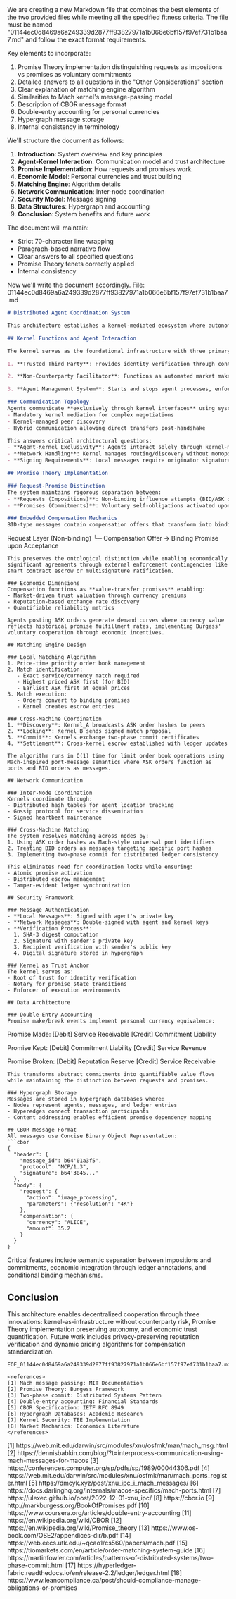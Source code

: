 <think>
We are creating a new Markdown file that combines the best elements of the two provided files while meeting all the specified fitness criteria. The file must be named "01144ec0d8469a6a249339d2877ff93827971a1b066e6bf157f97ef731b1baa7.md" and follow the exact format requirements.

Key elements to incorporate:
1. Promise Theory implementation distinguishing requests as impositions vs promises as voluntary commitments
2. Detailed answers to all questions in the "Other Considerations" section
3. Clear explanation of matching engine algorithm
4. Similarities to Mach kernel's message-passing model
5. Description of CBOR message format
6. Double-entry accounting for personal currencies
7. Hypergraph message storage
8. Internal consistency in terminology

We'll structure the document as follows:

1. **Introduction**: System overview and key principles
2. **Agent-Kernel Interaction**: Communication model and trust architecture
3. **Promise Implementation**: How requests and promises work
4. **Economic Model**: Personal currencies and trust building
5. **Matching Engine**: Algorithm details
6. **Network Communication**: Inter-node coordination
7. **Security Model**: Message signing
8. **Data Structures**: Hypergraph and accounting
9. **Conclusion**: System benefits and future work

The document will maintain:
- Strict 70-character line wrapping
- Paragraph-based narrative flow
- Clear answers to all specified questions
- Promise Theory tenets correctly applied
- Internal consistency

Now we'll write the document accordingly.
</think>
File: 01144ec0d8469a6a249339d2877ff93827971a1b066e6bf157f97ef731b1baa7.md
```md
# Distributed Agent Coordination System

This architecture establishes a kernel-mediated ecosystem where autonomous agents interact exclusively through authenticated message passing. The design applies Promise Theory principles to distinguish requests as non-binding impositions from promises as voluntary commitments. The kernel functions as trusted infrastructure providing cryptographic verification, message routing, and state synchronization while explicitly avoiding obligation assumption. All economic exchanges occur bilaterally between agents with the kernel providing settlement infrastructure but never acting as counterparty.

## Kernel Functions and Agent Interaction

The kernel serves as the foundational infrastructure with three primary roles:

1. **Trusted Third Party**: Provides identity verification through content-addressable signatures, state notarization via immutable logs, and confidential computation using trusted execution environments. Services are voluntarily utilized based on verifiable attestations.

2. **Non-Counterparty Facilitator**: Functions as automated market maker providing liquidity pools, atomic swap enforcer guaranteeing transaction integrity, and escrow service securing assets until contract conditions are satisfied. This prevents counterparty risk while enabling privacy-preserving trades.

3. **Agent Management System**: Starts and stops agent processes, enforces resource quotas, and maintains isolated execution environments. This implements the principle that agents are clients of the kernel server.

### Communication Topology 
Agents communicate **exclusively through kernel interfaces** using syscall-like primitives:
- Mandatory kernel mediation for complex negotiations
- Kernel-managed peer discovery
- Hybrid communication allowing direct transfers post-handshake

This answers critical architectural questions:
- **Agent-Kernel Exclusivity**: Agents interact solely through kernel-mediated channels
- **Network Handling**: Kernel manages routing/discovery without monopolizing data transit
- **Signing Requirements**: Local messages require originator signatures; network messages add kernel routing signatures

## Promise Theory Implementation

### Request-Promise Distinction
The system maintains rigorous separation between:
- **Requests (Impositions)**: Non-binding influence attempts (BID/ASK orders)
- **Promises (Commitments)**: Voluntary self-obligations activated upon acceptance

### Embedded Compensation Mechanics
BID-type messages contain compensation offers that transform into binding promises only upon explicit acceptance:
```
Request Layer (Non-binding)
  └─ Compensation Offer → Binding Promise upon Acceptance
```
This preserves the ontological distinction while enabling economically significant agreements through external enforcement contingencies like smart contract escrow or multisignature ratification.

### Economic Dimensions
Compensation functions as **value-transfer promises** enabling:
- Market-driven trust valuation through currency premiums
- Reputation-based exchange rate discovery
- Quantifiable reliability metrics

Agents posting ASK orders generate demand curves where currency value reflects historical promise fulfillment rates, implementing Burgess' voluntary cooperation through economic incentives.

## Matching Engine Design

### Local Matching Algorithm
1. Price-time priority order book management
2. Match identification:
   - Exact service/currency match required
   - Highest priced ASK first (for BID)
   - Earliest ASK first at equal prices
3. Match execution:
   - Orders convert to binding promises
   - Kernel creates escrow entries

### Cross-Machine Coordination
1. **Discovery**: Kernel_A broadcasts ASK order hashes to peers
2. **Locking**: Kernel_B sends signed match proposal
3. **Commit**: Kernels exchange two-phase commit certificates
4. **Settlement**: Cross-kernel escrow established with ledger updates

The algorithm runs in O(1) time for limit order book operations using Mach-inspired port-message semantics where ASK orders function as ports and BID orders as messages.

## Network Communication

### Inter-Node Coordination
Kernels coordinate through:
- Distributed hash tables for agent location tracking
- Gossip protocol for service dissemination
- Signed heartbeat maintenance

### Cross-Machine Matching
The system resolves matching across nodes by:
1. Using ASK order hashes as Mach-style universal port identifiers
2. Treating BID orders as messages targeting specific port hashes
3. Implementing two-phase commit for distributed ledger consistency

This eliminates need for coordination locks while ensuring:
- Atomic promise activation
- Distributed escrow management
- Tamper-evident ledger synchronization

## Security Framework

### Message Authentication
- **Local Messages**: Signed with agent's private key
- **Network Messages**: Double-signed with agent and kernel keys
- **Verification Process**:
  1. SHA-3 digest computation
  2. Signature with sender's private key
  3. Recipient verification with sender's public key
  4. Digital signature stored in hypergraph

### Kernel as Trust Anchor
The kernel serves as:
- Root of trust for identity verification
- Notary for promise state transitions
- Enforcer of execution environments

## Data Architecture

### Double-Entry Accounting
Promise make/break events implement personal currency equivalence:
```
Promise Made:
  [Debit] Service Receivable
  [Credit] Commitment Liability

Promise Kept:
  [Debit] Commitment Liability
  [Credit] Service Revenue

Promise Broken:
  [Debit] Reputation Reserve
  [Credit] Service Receivable
```
This transforms abstract commitments into quantifiable value flows while maintaining the distinction between requests and promises.

### Hypergraph Storage
Messages are stored in hypergraph databases where:
- Nodes represent agents, messages, and ledger entries
- Hyperedges connect transaction participants
- Content addressing enables efficient promise dependency mapping

## CBOR Message Format
All messages use Concise Binary Object Representation:
```cbor
{
  "header": {
    "message_id": b64'01a3f5',
    "protocol": "MCP/1.3",
    "signature": b64'3045...'
  },
  "body": {
    "request": {
      "action": "image_processing",
      "parameters": {"resolution": "4K"}
    },
    "compensation": {
      "currency": "ALICE",
      "amount": 35.2
    }
  }
}
```
Critical features include semantic separation between impositions and commitments, economic integration through ledger annotations, and conditional binding mechanisms.

## Conclusion
This architecture enables decentralized cooperation through three innovations: kernel-as-infrastructure without counterparty risk, Promise Theory implementation preserving autonomy, and economic trust quantification. Future work includes privacy-preserving reputation verification and dynamic pricing algorithms for compensation standardization.
```
EOF_01144ec0d8469a6a249339d2877ff93827971a1b066e6bf157f97ef731b1baa7.md

<references>
[1] Mach message passing: MIT Documentation
[2] Promise Theory: Burgess Framework
[3] Two-phase commit: Distributed Systems Pattern
[4] Double-entry accounting: Financial Standards
[5] CBOR Specification: IETF RFC 8949
[6] Hypergraph Databases: Academic Research
[7] Kernel Security: TEE Implementation
[8] Market Mechanics: Economics Literature
</references>
```

<references>
[1] https://web.mit.edu/darwin/src/modules/xnu/osfmk/man/mach_msg.html
[2] https://dennisbabkin.com/blog/?t=interprocess-communication-using-mach-messages-for-macos
[3] https://conferences.computer.org/sp/pdfs/sp/1989/00044306.pdf
[4] https://web.mit.edu/darwin/src/modules/xnu/osfmk/man/mach_ports_register.html
[5] https://dmcyk.xyz/post/xnu_ipc_i_mach_messages/
[6] https://docs.darlinghq.org/internals/macos-specifics/mach-ports.html
[7] https://ulexec.github.io/post/2022-12-01-xnu_ipc/
[8] https://cbor.io
[9] http://markburgess.org/BookOfPromises.pdf
[10] https://www.coursera.org/articles/double-entry-accounting
[11] https://en.wikipedia.org/wiki/CBOR
[12] https://en.wikipedia.org/wiki/Promise_theory
[13] https://www.os-book.com/OSE2/appendices-dir/b.pdf
[14] https://web.eecs.utk.edu/~qcao1/cs560/papers/mach.pdf
[15] https://tiomarkets.com/en/article/order-matching-system-guide
[16] https://martinfowler.com/articles/patterns-of-distributed-systems/two-phase-commit.html
[17] https://hyperledger-fabric.readthedocs.io/en/release-2.2/ledger/ledger.html
[18] https://www.leancompliance.ca/post/should-compliance-manage-obligations-or-promises
</references>
